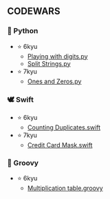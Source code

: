 ## CODEWARS
### 🐍 Python
* ⭐ 6kyu
	* [Playing with digits.py](https://github.com/mintnea/codewars/blob/main/Python/6kyu/Playing%20with%20digits.py)
	* [Split Strings.py](https://github.com/mintnea/codewars/blob/main/Python/6kyu/Split%20Strings.py)
* ⭐ 7kyu
	* [Ones and Zeros.py](https://github.com/mintnea/codewars/blob/main/Python/7kyu/Ones%20and%20Zeros.py)

### 🕊️ Swift
* ⭐ 6kyu
	* [Counting Duplicates.swift](https://github.com/mintnea/codewars/blob/main/Swift/6kyu/Counting%20Duplicates.swift)
* ⭐ 7kyu
	* [Credit Card Mask.swift](https://github.com/mintnea/codewars/blob/main/Swift/7kyu/Credit%20Card%20Mask.swift)

### 🌱 Groovy
* ⭐ 6kyu
	* [Multiplication table.groovy](https://github.com/mintnea/codewars/blob/main/Groovy/6kyu/Multiplication%20table.groovy)